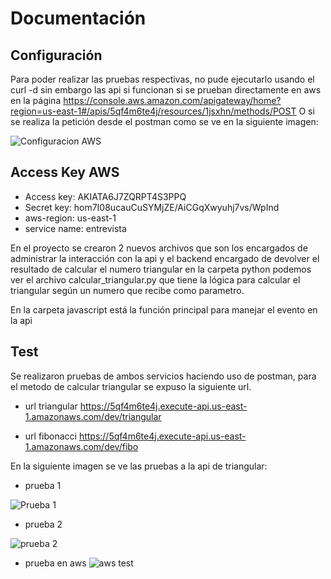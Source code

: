 # Documentación

## Configuración
Para poder realizar las pruebas respectivas, no pude ejecutarlo usando el curl -d sin embargo las api si funcionan si se prueban directamente en aws en la página 
https://console.aws.amazon.com/apigateway/home?region=us-east-1#/apis/5qf4m6te4j/resources/1jsxhn/methods/POST 
O si se realiza la petición desde el postman como se ve en la siguiente imagen:

![Configuracion AWS](https://i.ibb.co/K23hHRD/config-postman.png)

## Access Key AWS
- Access key: AKIATA6J7ZQRPT4S3PPQ
- Secret key: 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
- aws-region: us-east-1
- service name: entrevista



En el proyecto se crearon 2 nuevos archivos que son los encargados de administrar la interacción con la api y el backend encargado de devolver el resultado
de calcular el numero triangular en la carpeta python podemos ver el archivo calcular_triangular.py que tiene la lógica para calcular el triangular según un numero que recibe como parametro.

En la carpeta javascript está la función principal para manejar el evento en la api


## Test

Se realizaron pruebas de ambos servicios haciendo uso de postman, para el metodo de calcular triangular se expuso la siguiente url.

- url triangular
https://5qf4m6te4j.execute-api.us-east-1.amazonaws.com/dev/triangular

- url fibonacci
https://5qf4m6te4j.execute-api.us-east-1.amazonaws.com/dev/fibo


En la siguiente imagen se ve las pruebas a la api de triangular:
- prueba 1

![Prueba 1](https://i.ibb.co/M9SzMcx/triangular1.png)

- prueba 2

![prueba 2](https://i.ibb.co/YLyZnRs/triangular2.png)

- prueba en aws
![aws test](https://i.ibb.co/wrhWzxg/aws-test.png)